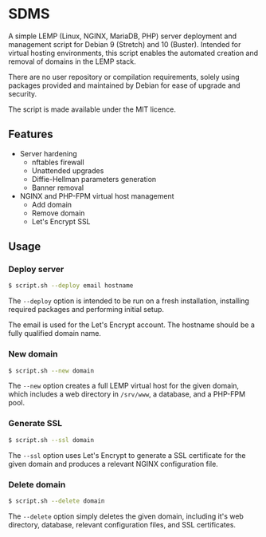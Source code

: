 # SDMS
A simple LEMP (Linux, NGINX, MariaDB, PHP) server deployment and management script for Debian 9 (Stretch) and 10 (Buster). Intended for virtual hosting environments, this script enables the automated creation and removal of domains in the LEMP stack.

There are no user repository or compilation requirements, solely using packages provided and maintained by Debian for ease of upgrade and security.

The script is made available under the MIT licence.

## Features

* Server hardening
  * nftables firewall
  * Unattended upgrades
  * Diffie-Hellman parameters generation
  * Banner removal
* NGINX and PHP-FPM virtual host management
  * Add domain
  * Remove domain
  * Let's Encrypt SSL

## Usage
### Deploy server
```sh
$ script.sh --deploy email hostname
```
The `--deploy` option is intended to be run on a fresh installation, installing required packages and performing initial setup.

The email is used for the Let's Encrypt account. The hostname should be a fully qualified domain name.

### New domain
```sh
$ script.sh --new domain
```
The `--new` option creates a full LEMP virtual host for the given domain, which includes a web directory in `/srv/www`, a database, and a PHP-FPM pool.

### Generate SSL
```sh
$ script.sh --ssl domain
```
The `--ssl` option uses Let's Encrypt to generate a SSL certificate for the given domain and produces a relevant NGINX configuration file.

### Delete domain
```sh
$ script.sh --delete domain
```
The `--delete` option simply deletes the given domain, including it's web directory, database, relevant configuration files, and SSL certificates.
